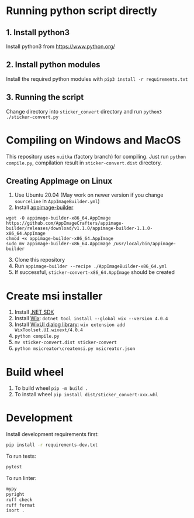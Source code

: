 # Running python script directly
## 1. Install python3
Install python3 from https://www.python.org/

## 2. Install python modules
Install the required python modules with `pip3 install -r requirements.txt`

## 3. Running the script
Change directory into `sticker_convert` directory and run `python3 ./sticker-convert.py`

# Compiling on Windows and MacOS
This repository uses `nuitka` (factory branch) for compiling. Just run `python compile.py`, compilation result in `sticker-convert.dist` directory.

## Creating AppImage on Linux
1. Use Ubuntu 20.04 (May work on newer version if you change `sourceline` in `AppImageBuilder.yml`)
2. Install [appimage-builder](https://appimage-builder.readthedocs.io/en/latest/intro/install.html)
```
wget -O appimage-builder-x86_64.AppImage https://github.com/AppImageCrafters/appimage-builder/releases/download/v1.1.0/appimage-builder-1.1.0-x86_64.AppImage
chmod +x appimage-builder-x86_64.AppImage
sudo mv appimage-builder-x86_64.AppImage /usr/local/bin/appimage-builder
```
3. Clone this repository
4. Run `appimage-builder --recipe ./AppImageBuilder-x86_64.yml`
5. If successful, `sticker-convert-x86_64.AppImage` should be created

# Create msi installer
1. Install [.NET SDK](https://dotnet.microsoft.com/en-us/download/dotnet)
2. Install [Wix](https://wixtoolset.org/docs/intro/):
`dotnet tool install --global wix --version 4.0.4`
3. Install [WixUI dialog library](https://wixtoolset.org/docs/tools/wixext/wixui/):
`wix extension add WixToolset.UI.wixext/4.0.4`
4. `python compile.py`
5. `mv sticker-convert.dist sticker-convert`
6. `python msicreator\createmsi.py msicreator.json`

# Build wheel
1. To build wheel `pip -m build .`
2. To install wheel `pip install dist/sticker_convert-xxx.whl`

# Development
Install development requirements first:
```bash
pip install -r requirements-dev.txt
```

To run tests:
```bash
pytest
```

To run linter:
```bash
mypy
pyright
ruff check
ruff format
isort .
```
